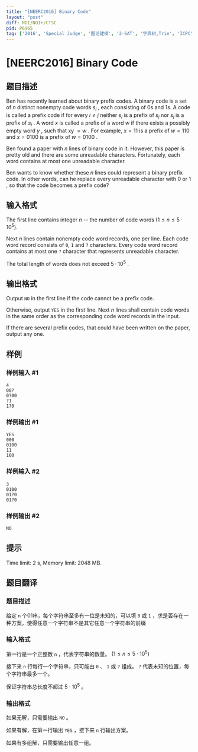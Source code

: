 ```yaml
---
title: "[NEERC2016] Binary Code"
layout: "post"
diff: NOI/NOI+/CTSC
pid: P6965
tag: ['2016', 'Special Judge', '图论建模', '2-SAT', '字典树,Trie', 'ICPC']
---
```

# [NEERC2016] Binary Code
## 题目描述



Ben has recently learned about binary prefix codes. A binary code is a set of $n$ distinct nonempty code words $s_{i}$ , each consisting of 0s and $1s.$ A code is called a prefix code if for every $i ≠ j$ neither $s_{i}$ is a prefix of $s_{j}$ nor $s_{j}$ is a prefix of $s_{i}$ . A word $x$ is called a prefix of a word $w$ if there exists a possibly empty word $y$ , such that xy $= w$ . For example, $x = 11$ is a prefix of $w = 110$ and $x = 0100$ is a prefix of $w = 0100$ .

Ben found a paper with $n$ lines of binary code in it. However, this paper is pretty old and there are some unreadable characters. Fortunately, each word contains at most one unreadable character.

Ben wants to know whether these $n$ lines could represent a binary prefix code. In other words, can he replace every unreadable character with $0$ or $1$ , so that the code becomes a prefix code?


## 输入格式



The first line contains integer $n$ -- the number of code words $(1 \le n \le 5 · 10^{5}).$

Next $n$ lines contain nonempty code word records, one per line. Each code word record consists of `0`, `1` and `?` characters. Every code word record contains at most one `?` character that represents unreadable character.

The total length of words does not exceed $5 · 10^{5}$ .


## 输出格式



Output `NO` in the first line if the code cannot be a prefix code.

Otherwise, output `YES` in the first line. Next $n$ lines shall contain code words in the same order as the corresponding code word records in the input.

If there are several prefix codes, that could have been written on the paper, output any one.


## 样例

### 样例输入 #1
```
4
00?
0?00
?1
1?0

```
### 样例输出 #1
```
YES
000
0100
11
100

```
### 样例输入 #2
```
3
0100
01?0
01?0

```
### 样例输出 #2
```
NO

```
## 提示

Time limit: 2 s, Memory limit: 2048 MB. 


## 题目翻译

### 题目描述

给定 `n` 个01串，每个字符串至多有一位是未知的，可以填 `0` 或 `1` ，求是否存在一种方案，使得任意一个字符串不是其它任意一个字符串的前缀

### 输入格式

第一行是一个正整数 `n` ，代表字符串的数量。 $(1 \leq n \leq 5 \cdot 10^5)$

接下来 `n` 行每行一个字符串，只可能由 `0` 、 `1` 或 `?` 组成。 `?` 代表未知的位置，每个字符串最多一个。

保证字符串总长度不超过 $5 \cdot 10^5$ 。

### 输出格式

如果无解，只需要输出 `NO` 。

如果有解，在第一行输出 `YES` ，接下来 `n` 行输出方案。

如果有多组解，只需要输出任意一组。
